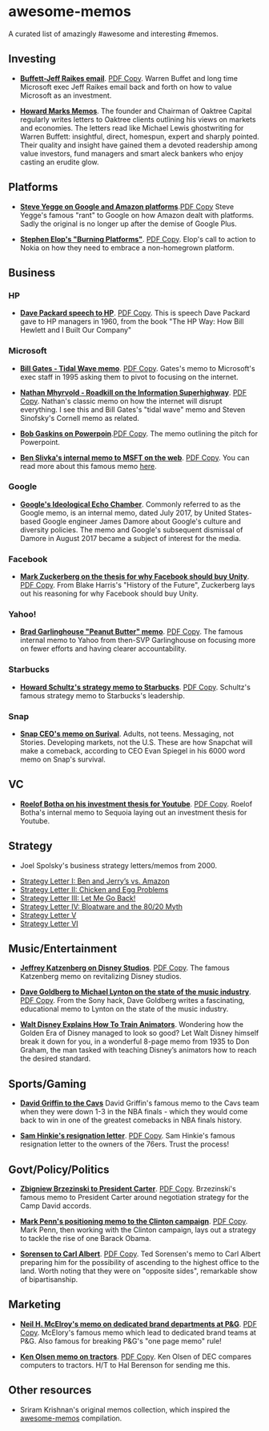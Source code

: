 # awesome-memos

A curated list of amazingly #awesome and interesting #memos. 

## Investing

* [__Buffett-Jeff Raikes email__](https://sriramk.com/memos/BuffettRaikesemails.pdf). [PDF Copy](https://github.com/pavan-yara/awesome-memos/blob/master/memos/BuffettRaikesemails.pdf). Warren Buffet and long time Microsoft exec Jeff Raikes email back and forth on how to value Microsoft as an investment. 

* [**Howard Marks Memos**](https://www.oaktreecapital.com/insights/howard-marks-memos). The founder and Chairman of Oaktree Capital  regularly writes letters to Oaktree clients outlining his views on markets and economies. The letters read like Michael Lewis ghostwriting for Warren Buffett: insightful, direct, homespun, expert and sharply pointed. Their quality and insight have gained them a devoted readership among value investors, fund managers and smart aleck bankers who enjoy casting an erudite glow.

## Platforms

* [__Steve Yegge on Google and Amazon platforms__](https://sriramk.com/memos/yegge.pdf).[PDF Copy](https://github.com/pavan-yara/awesome-memos/blob/master/memos/yegge.pdf) Steve Yegge's famous "rant" to Google on how Amazon dealt with platforms. Sadly the original is no longer up after the demise of Google Plus.

* [__Stephen Elop's "Burning Platforms"__](https://sriramk.com/memos/elop-burning-platforms.pdf). [PDF Copy](https://github.com/pavan-yara/awesome-memos/blob/master/memos/elop-burning-platforms.pdf). Elop's call to action to Nokia on how they need to embrace a non-homegrown platform.

## Business

### HP

* [__Dave Packard speech to HP__](https://sriramk.com/memos/packard.pdf). [PDF Copy](https://github.com/pavan-yara/awesome-memos/blob/master/memos/packard.pdf).  This is speech Dave Packard gave to HP managers in 1960, from the book "The HP Way: How Bill Hewlett and I Built Our Company"

### Microsoft

* [__Bill Gates - Tidal Wave memo__](https://sriramk.com/memos/billgates-tidalwave.pdf). [PDF Copy](https://github.com/pavan-yara/awesome-memos/blob/master/memos/billgates-tidalwave.pdf). Gates's memo to Microsoft's exec staff in 1995 asking them to pivot to focusing on the internet.

* [**Nathan Mhyrvold - Roadkill on the Information Superhighway**](https://sriramk.com/memos/nathan-roadkill.pdf). [PDF Copy](https://github.com/pavan-yara/awesome-memos/blob/master/memos/nathan-roadkill.pdf). Nathan's classic memo on how the internet will disrupt everything. I see this and Bill Gates's "tidal wave" memo and Steven Sinofsky's Cornell memo as related.

* [__Bob Gaskins on Powerpoin__](https://sriramk.com/memos/gaskins-ppt.pdf).[PDF Copy](https://github.com/pavan-yara/awesome-memos/blob/master/memos/gaskins-ppt.pdf). The memo outlining the pitch for Powerpoint.

* [__Ben Slivka's internal memo to MSFT on the web__](https://sriramk.com/memos/theweb-msft-benslivka.pdf). [PDF Copy](https://github.com/pavan-yara/awesome-memos/blob/master/memos/theweb-msft-benslivka.pdf).  You can read more about this famous memo [here](https://benslivka.com/2017/08/15/the-web-is-the-next-platform-5271995/). 


### Google

* [**Google's Ideological Echo Chamber**](https://github.com/pavan-yara/awesome-memos/blob/master/memos/the-google-memo.pdf). Commonly referred to as the Google memo, is an internal memo, dated July 2017, by United States-based Google engineer James Damore about Google's culture and diversity policies. The memo and Google's subsequent dismissal of Damore in August 2017 became a subject of interest for the media.

### Facebook

* [**Mark Zuckerberg on the thesis for why Facebook should buy Unity**](https://sriramk.com/memos/zuck-unity.pdf). [PDF Copy](https://github.com/pavan-yara/awesome-memos/blob/master/memos/zuck-unity.pdf). From Blake Harris's "History of the Future", Zuckerberg lays out his reasoning for why Facebook should buy Unity.

### Yahoo!

* [**Brad Garlinghouse "Peanut Butter" memo**](https://sriramk.com/memos/garlinghouse-peanut-butter.pdf). [PDF Copy](https://github.com/pavan-yara/awesome-memos/blob/master/memos/garlinghouse-peanut-butter.pdf). The famous internal memo to Yahoo from then-SVP Garlinghouse on focusing more on fewer efforts and having clearer accountability.


### Starbucks
* [**Howard Schultz's strategy memo to Starbucks**](https://sriramk.com/memos/schultz-strategic.pdf). [PDF Copy](https://github.com/pavan-yara/awesome-memos/blob/master/memos/schultz-strategic.pdf). Schultz's famous strategy memo to Starbucks's leadership.

### Snap
* [**Snap CEO's memo on Surival**](https://github.com/pavan-yara/awesome-memos/blob/master/memos/snap-memo-2019.pdf). Adults, not teens. Messaging, not Stories. Developing markets, not the U.S. These are how Snapchat will make a comeback, according to CEO Evan Spiegel in his 6000 word memo on Snap's survival.


## VC
* [**Roelof Botha on his investment thesis for Youtube**](https://sriramk.com/memos/roelof-youtube.pdf). [PDF Copy](https://github.com/pavan-yara/awesome-memos/blob/master/memos/roelof-youtube.pdf). Roelof Botha's internal memo to Sequoia laying out an investment thesis for Youtube.

## Strategy
* Joel Spolsky's business strategy letters/memos from 2000.
 - [Strategy Letter I: Ben and Jerry’s vs. Amazon](https://www.joelonsoftware.com/2000/05/12/strategy-letter-i-ben-and-jerrys-vs-amazon/)
 - [Strategy Letter II: Chicken and Egg Problems](https://www.joelonsoftware.com/2000/05/24/strategy-letter-ii-chicken-and-egg-problems/)
 - [Strategy Letter III: Let Me Go Back!](https://www.joelonsoftware.com/2000/06/03/strategy-letter-iii-let-me-go-back/)
 - [Strategy Letter IV: Bloatware and the 80/20 Myth](https://www.joelonsoftware.com/2001/03/23/strategy-letter-iv-bloatware-and-the-8020-myth/)
 - [Strategy Letter V](https://www.joelonsoftware.com/2002/06/12/strategy-letter-v/)
 - [Strategy Letter VI](https://www.joelonsoftware.com/2007/09/18/strategy-letter-vi/)

## Music/Entertainment

* [**Jeffrey Katzenberg on Disney Studios**](https://sriramk.com/memos/katzenberg.pdf). [PDF Copy](https://github.com/pavan-yara/awesome-memos/blob/master/memos/katzenberg.pdf). The famous Katzenberg memo on revitalizing Disney studios.

* [**Dave Goldberg to Michael Lynton on the state of the music industry**](https://sriramk.com/memos/goldberg-music.pdf). [PDF Copy](https://github.com/pavan-yara/awesome-memos/blob/master/memos/goldberg-music.pdf). From the Sony hack, Dave Goldberg writes a fascinating, educational memo to Lynton on the state of the music industry. 

* [**Walt Disney Explains How To Train Animators**](https://github.com/pavan-yara/awesome-memos/blob/master/memos/walt-disney-animator-1935.pdf). Wondering how the Golden Era of Disney managed to look so good? Let Walt Disney himself break it down for you, in a wonderful 8-page memo from 1935 to Don Graham, the man tasked with teaching Disney’s animators how to reach the desired standard.

## Sports/Gaming

* [**David Griffin to the Cavs**](https://sriramk.com/memos/griffin-cavs.pdf) David Griffin's famous memo to the Cavs team when they were down 1-3 in the NBA finals - which they would come back to win in one of the greatest comebacks in NBA finals history.

* [**Sam Hinkie's resignation letter**](https://sriramk.com/memos/hinkie.pdf). [PDF Copy](https://github.com/pavan-yara/awesome-memos/blob/master/memos/hinkie.pdf). Sam Hinkie's famous resignation letter to the owners of the 76ers. Trust the process!


## Govt/Policy/Politics

* [**Zbigniew Brzezinski to President Carter**](https://sriramk.com/memos/brzezinski-carter.pdf). [PDF Copy](https://github.com/pavan-yara/awesome-memos/blob/master/memos/brzezinski-carter.pdf). Brzezinski's famous memo to President Carter around negotiation strategy for the Camp David accords.

* [**Mark Penn's positioning memo to the Clinton campaign**](https://sriramk.com/memos/penn-memo.pdf). [PDF Copy](https://github.com/pavan-yara/awesome-memos/blob/master/memos/penn-memo.pdf). Mark Penn, then working with the Clinton campaign, lays out a strategy to tackle the rise of one Barack Obama.

* [**Sorensen to Carl Albert**](https://sriramk.com/memos/sorensen.pdf). [PDF Copy](https://github.com/pavan-yara/awesome-memos/blob/master/memos/sorensen.pdf). Ted Sorensen's memo to Carl Albert preparing him for the possibility of ascending to the highest office to the land. Worth noting that they were on "opposite sides", remarkable show of bipartisanship.


## Marketing

* [**Neil H. McElroy's memo on dedicated brand departments at P&G**](https://sriramk.com/memos/pg-memo.pdf). [PDF Copy](https://github.com/pavan-yara/awesome-memos/blob/master/memos/pg-memo.pdf). McElory's famous memo which lead to dedicated brand teams at P&G. Also famous for breaking P&G's "one page memo" rule!

* [**Ken Olsen memo on tractors**](https://sriramk.com/memos/olsen-tractors-and-computers.pdf). [PDF Copy](https://github.com/pavan-yara/awesome-memos/blob/master/memos/olsen-tractors-and-computers.pdf). Ken Olsen of DEC compares computers to tractors. H/T to Hal Berenson for sending me this.


## Other resources

* Sriram Krishnan's original memos collection, which inspired the [awesome-memos](#awesome-memos) compilation.


